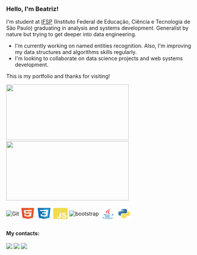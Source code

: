 
### Hello, I'm Beatriz!
I'm student at <a href="https://www.ifsp.edu.br/" target="_blank">IFSP</a> (Instituto Federal de Educação, Ciência e Tecnologia de São Paulo) graduating in analysis and systems development. 
Generalist by nature but trying to get deeper into data engineering.

- I'm currently working on named entities recognition. Also, I'm improving my data structures and algorithms skills regularly.<br>
- I'm looking to collaborate on data science projects and web systems development.

This is my portfolio and thanks for visiting!

<div>
  <a href="https://github.com/bpaixao">
    <img height="150em" width="330em" src="https://github-readme-stats.vercel.app/api/top-langs/?username=bpaixao&layout=compact&langs_count=7&theme=dark"/> 
  </a>
  <a href="https://github.com/bpaixao">
    <img height="160em" width="330em" src="https://github-readme-stats.vercel.app/api?username=bpaixao&show_icons=true&theme=dark"/> 
  </a>
 </div>
 
<div style="display: inline_block"><br>
  <img align="center" alt="Git" height="30" width="40" src="https://cdn.jsdelivr.net/gh/devicons/devicon/icons/git/git-original.svg">
  <img align="center" alt="HTML" height="30" width="40" src="https://raw.githubusercontent.com/devicons/devicon/master/icons/html5/html5-original.svg">
  <img align="center" alt="CSS" height="30" width="40" src="https://raw.githubusercontent.com/devicons/devicon/master/icons/css3/css3-original.svg">
  <img align="center" alt="Js" height="30" width="40" src="https://raw.githubusercontent.com/devicons/devicon/master/icons/javascript/javascript-plain.svg">
  <img align="center" alt="bootstrap" height="30" width="40" src="https://cdn.jsdelivr.net/gh/devicons/devicon/icons/bootstrap/bootstrap-plain.svg">
  <img align="center" alt="Java" height="30" width="40" src="https://raw.githubusercontent.com/devicons/devicon/master/icons/java/java-original.svg">
  <img align="center" alt="Python" height="30" width="40" src="https://raw.githubusercontent.com/devicons/devicon/master/icons/python/python-original.svg"> 
</div>

  ##
 #### My contacts:  
<div> 
  <a href ="https://twitter.com/itsbpaixao" target="_blank"><img src="https://img.shields.io/badge/twitter-%231DA1F2.svg?&style=for-the-badge&logo=twitter&logoColor=white" /></a>
  <a href = "mailto:bpaixao@live.com"><img src="https://img.shields.io/badge/-OUTLOOK-%23333?style=for-the-badge&logo=gmail&logoColor=white" target="_blank"></a>
  <a href="https://www.linkedin.com/in/bpaixao" target="_blank"><img src="https://img.shields.io/badge/-LinkedIn-%230077B5?style=for-the-badge&logo=linkedin&logoColor=white" target="_blank"></a> 
   
</div>

